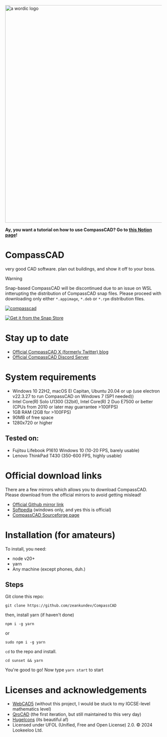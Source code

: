 <img src="assets/logos/a-long.svg" width="700" alt="a wordic logo">

**Ay, you want a tutorial on how to use CompassCAD? Go to [this Notion page](https://zeankundev.notion.site/b015debb301d4ca69a1971c235f5d462)!**
# CompassCAD
very good CAD software. plan out buildings, and show it off to your boss.

> [!WARNING]
> Snap-based CompassCAD will be discontinued due to an issue on WSL intterupting the distribution of CompassCAD snap files. Please proceed with downloading only either `*.appimage`, `*.deb` or `*.rpm` distribution files.

[![compasscad](https://snapcraft.io/compasscad/badge.svg)](https://snapcraft.io/compasscad)

[![Get it from the Snap Store](https://snapcraft.io/static/images/badges/en/snap-store-black.svg)](https://snapcraft.io/compasscad)

# Stay up to date
- [Official CompassCAD X (formerly Twitter) blog](https://x.com/CompassCAD)
- [Official CompassCAD Discord Server](https://discord.gg/Qvw9afNs3e)

# System requirements
- Windows 10 22H2, macOS El Capitan, Ubuntu 20.04 or up (use electron v22.3.27 to run CompassCAD on Windows 7 (SP1 needed))
- Intel Core(R) Solo U1300 (32bit), Intel Core(R) 2 Duo E7500 or better (CPUs from 2010 or later may guarrantee >100FPS)
- 1GB RAM (2GB for >100FPS)
- 90MB of free space
- 1280x720 or higher

## Tested on:
- Fujitsu Lifebook P1610 Windows 10 (10-20 FPS, barely usable) 
- Lenovo ThinkPad T430 (350-600 FPS, highly usable)

# Official download links
There are a few mirrors which allows you to download CompassCAD. Please download from the official mirrors to avoid getting mislead!
- [Official Github mirror link](https://github.com/zeankundev/CompassCAD/releases/latest)
- [Softpedia](https://www.softpedia.com/get/Science-CAD/CompassCAD.shtml) (windows only, and yes this is official)
- [CompassCAD Sourceforge page](https://sourceforge.net/projects/compasscad/)

# Installation (for amateurs)
To install, you need:
- node v20+
- yarn
- Any machine (except phones, duh.)
## Steps
Git clone this repo:
```
git clone https://github.com/zeankundev/CompassCAD
```
then, install yarn (if haven't done)
```
npm i -g yarn
```
or
```
sudo npm i -g yarn
```
`cd` to the repo and install.
```
cd sunset && yarn
```

You're good to go! Now type `yarn start` to start

# Licenses and acknowledgements
- [WebCAD5](https://github.com/hacklabcz/WebCAD5) (without this project, I would be stuck to my IGCSE-level mathematics level)
- [QroCAD](https://github.com/Qrodex/QroCAD) (the first iteration, but still maintained to this very day)
- [HugeIcons](https://hugeicons.com/) (its beautiful af)
- Licensed under UFOL (Unified, Free and Open License) 2.0. © 2024 Lookeeloo Ltd.
